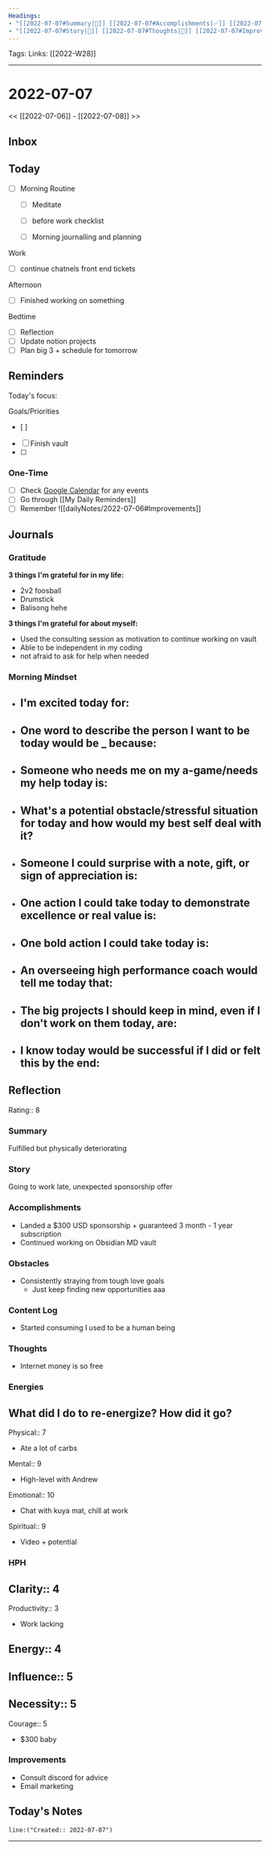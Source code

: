```yaml
---
Headings:
- "[[2022-07-07#Summary|📝]] [[2022-07-07#Accomplishments|✅]] [[2022-07-07#Gratitude|🙏]] [[2022-07-07#Content Log|📚]]"
- "[[2022-07-07#Story|🌟]] [[2022-07-07#Thoughts|💭]] [[2022-07-07#Improvements|💪]] [[2022-07-07#Obstacles|🚧]]"
---
```

Tags:
Links: [[2022-W28]]
___
# 2022-07-07
<< [[2022-07-06]] - [[2022-07-08]] >>
## Inbox
## Today
- [ ] Morning Routine
	- [ ] Meditate
	- [ ] before work checklist
	- [ ] Morning journalling and planning




Work
- [ ] continue chatnels front end tickets

Afternoon
- [ ] Finished working on something

Bedtime
- [ ] Reflection
- [ ] Update notion projects
- [ ] Plan big 3 + schedule for tomorrow

## Reminders
Today's focus: 

Goals/Priorities
- [ ] 
- [ ] Finish vault
- [ ] 

### One-Time
- [ ] Check [Google Calendar](https://calendar.google.com/calendar/u/0/r/week?opentasks=1) for any events
- [ ] Go through [[My Daily Reminders]]
- [ ] Remember
![[dailyNotes/2022-07-06#Improvements]]
## Journals
### Gratitude
**3 things I'm grateful for in my life:**
-  2v2 foosball
- Drumstick
- Balisong hehe

**3 things I'm grateful for about myself:**
- Used the consulting session as motivation to continue working on vault
- Able to be independent in my coding
- not afraid to ask for help when needed
### Morning Mindset
- **I'm excited today for:**
	- 
- **One word to describe the person I want to be today would be _ because:**
	- 
- **Someone who needs me on my a-game/needs my help today is:**
	- 
- **What's a potential obstacle/stressful situation for today and how would my best self deal with it?**
	- 
- **Someone I could surprise with a note, gift, or sign of appreciation is:**
	- 
- **One action I could take today to demonstrate excellence or real value is:**
	- 
- **One bold action I could take today is:**
	- 
- **An overseeing high performance coach would tell me today that:**
	- 
- **The big projects I should keep in mind, even if I don't work on them today, are:**
	- 
- **I know today would be successful if I did or felt this by the end:** 
	- 
## Reflection
Rating:: 8
### Summary
Fulfilled but physically deteriorating
### Story
Going to work late, unexpected sponsorship offer
### Accomplishments
- Landed a $300 USD sponsorship + guaranteed 3 month - 1 year subscription
- Continued working on Obsidian MD vault
### Obstacles
- Consistently straying from tough love goals
	- Just keep finding new opportunities aaa
### Content Log
- Started consuming I used to be a human being
### Thoughts
- Internet money is so free
### Energies
**What did I do to re-energize? How did it go?**
- 

Physical:: 7
- Ate a lot of carbs

Mental:: 9
- High-level with Andrew

Emotional:: 10
- Chat with kuya mat, chill at work

Spiritual:: 9
- Video + potential

### HPH
Clarity:: 4
- 

Productivity:: 3
- Work lacking

Energy:: 4
- 

Influence:: 5
- 

Necessity:: 5
- 

Courage:: 5
- $300 baby

### Improvements
- Consult discord for advice
- Email marketing
## Today's Notes
```query
line:("Created:: 2022-07-07")
```
___